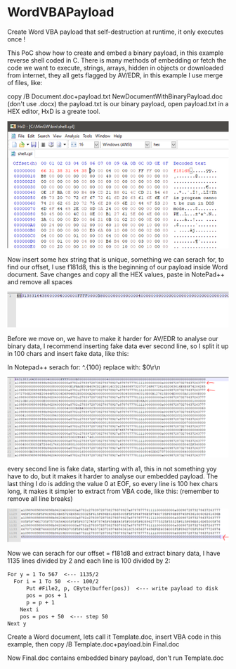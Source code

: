 # WordVBAPayload
Create Word VBA payload that self-destruction at runtime, it only executes once !

This PoC show how to create and embed a binary payload, in this example reverse shell coded in C. There is many methods of embedding or fetch the code we want to execute, strings, arrays, hidden in objects or downloaded from internet, they all gets 
flagged by AV/EDR, in this example I use merge of files, like:

copy /B Document.doc+payload.txt NewDocumentWithBinaryPayload.doc (don't use .docx) the payload.txt is our binary payload, open payload.txt in a HEX editor, HxD is a greate tool.

![Step1](https://github.com/mobdk/WordVBAPayload/blob/master/step1.PNG)

Now insert some hex string that is unique, something we can serach for, to find our offset, I use f181d8, this is the beginning of 
our payload inside Word document. Save changes and copy all the HEX values, paste in NotePad++ and remove all spaces


![Step2](https://github.com/mobdk/WordVBAPayload/blob/master/step2.PNG)


Before we move on, we have to make it harder for AV/EDR to analyse our binary data, I recommend inserting fake data ever second line, so I split it up in 100 chars and insert fake data, like this:

In Notepad++ serach for: ^.{100} replace with: $0\r\n


![Step3](https://github.com/mobdk/WordVBAPayload/blob/master/step3.PNG)

every second line is fake data, starting with a1, this in not something yoy have to do, but it makes it harder to analyse our 
embedded payload. The last thing I do is adding the value 0 at EOF, so every line is 100 hex chars long, it makes it simpler
to extract from VBA code, like this: (remember to remove all line breaks)


![Step4](https://github.com/mobdk/WordVBAPayload/blob/master/step4.PNG)



Now we can serach for our offset = f181d8 and extract binary data, I have 1135 lines divided by 2 and each line is 100 divided by 2:

```
For y = 1 To 567  <--- 1135/2
  For i = 1 To 50  <--- 100/2
      Put #File2, p, CByte(buffer(pos))  <--- write payload to disk
      pos = pos + 1
      p = p + 1
    Next i
    pos = pos + 50  <--- step 50
Next y
```

Create a Word document, lets call it Template.doc, insert VBA code in this example, then 
copy /B Template.doc+payload.bin Final.doc

Now Final.doc contains embedded binary payload, don't run Template.doc

 
